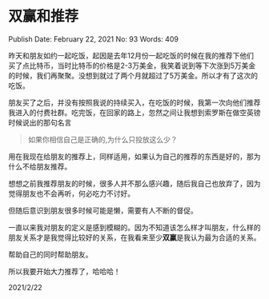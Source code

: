 # 双赢和推荐

Publish Date: February 22, 2021
No: 93
Words: 409

昨天和朋友如约一起吃饭，起因是去年12月份一起吃饭的时候在我的推荐下他们买了点比特币，当时比特币的价格是2-3万美金，我笑着说到等下次涨到5万美金的时候，我们再聚聚。没想到就过了两个月就超过了5万美金。所以才有了这次的吃饭。

朋友买了之后，并没有按照我说的持续买入，在吃饭的时候，我第一次向他们推荐我进入的付费社群。吃完饭，在回家的路上，忽然之间让我想到索罗斯在做空英镑时候说出的那句名言

> 如果你相信自己是正确的,为什么只投放这么少？
> 

用在我现在给朋友的推荐上，同样适用，如果认为自己的推荐的东西是好的，那为什么不给朋友推荐。

想想之前我推荐朋友的时候，很多人并不那么感兴趣，随后我自己也放弃了，因为觉得朋友也不会再听，何必吃力不讨好。

但随后意识到朋友很多时候可能是懒，需要有人不断的督促。

一直以来我对朋友的定义是感到模糊的。因为不知道该怎么样才叫朋友，什么样的朋友关系才是我觉得比较好的关系，在我看来至少**双赢**是我认为最为合适的关系。

帮助自己的同时帮助朋友。

所以我要开始大力推荐了，哈哈哈！

2021/2/22